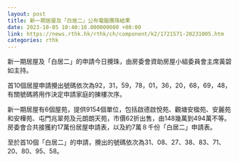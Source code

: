 ```yaml
---
layout: post
title: 新一期居屋及「白居二」公布電腦攬珠結果
date: 2023-10-05 10:40:16.000000000 +08:00
link: https://news.rthk.hk/rthk/ch/component/k2/1721571-20231005.htm
categories: rthk
---
```


新一期居屋及「白居二」的申請今日攪珠，由房委會資助房屋小組委員會主席黃碧如主持。 

首10個居屋申請攪出號碼依次為92，31，59，78，01，36，20，68，69，48，有關號碼將用作決定申請家庭的揀樓次序。

新一期居屋有6個屋苑，提供9154個單位，包括啟德啟悅苑、觀塘安楹苑、安麗苑和安樺苑、屯門兆翠苑及元朗朗天苑，市價62折出售，由148幾萬到494萬不等。房委會合共接獲約17萬份居屋申請表，以及約7萬８千份「白居二」申請表。

至於首10個「白居二」的申請，攪出的號碼依次為31、08、27、38、83、71、20、80、95、58。

